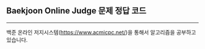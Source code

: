## Baekjoon Online Judge 문제 정답 코드
***

백준 온라인 저지시스템(https://www.acmicpc.net/)을 통해서 알고리즘을 공부하고 있습니다. 

